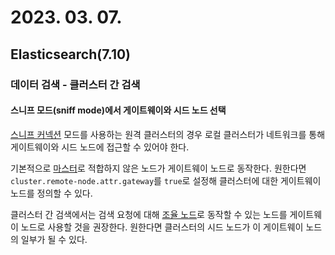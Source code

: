# 2023. 03. 07.

## Elasticsearch(7.10)

### 데이터 검색 - 클러스터 간 검색

#### 스니프 모드(sniff mode)에서 게이트웨이와 시드 노드 선택

[스니프 커넥션][remote-cluster-sniff-mode] 모드를 사용하는 원격 클러스터의 경우 로컬 클러스터가 네트워크를 통해 게이트웨이와 시드 노드에 접근할 수 있어야 한다.

기본적으로 [마스터][master-node]로 적합하지 않은 노드가 게이트웨이 노드로 동작한다. 원한다면 `cluster.remote-node.attr.gateway`를 `true`로 설정해 클러스터에 대한 게이트웨이 노드를 정의할 수 있다.

클러스터 간 검색에서는 검색 요청에 대해 [조율 노드][coordinating-node]로 동작할 수 있는 노드를 게이트웨이 노드로 사용할 것을 권장한다. 원한다면 클러스터의 시드 노드가 이 게이트웨이 노드의 일부가 될 수 있다.



[remote-cluster-sniff-mode]: https://www.elastic.co/guide/en/elasticsearch/reference/7.10/modules-remote-clusters.html#sniff-mode
[master-node]: https://www.elastic.co/guide/en/elasticsearch/reference/7.10/modules-node.html#master-node
[coordinating-node]: https://www.elastic.co/guide/en/elasticsearch/reference/7.10/modules-node.html#coordinating-node